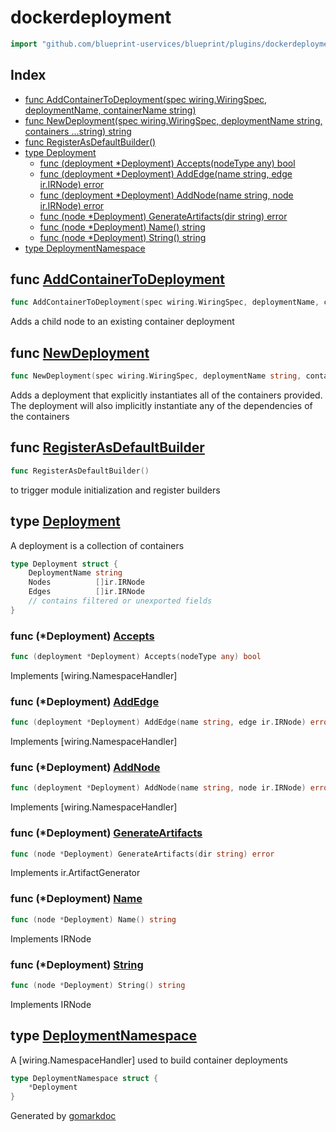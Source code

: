 <!-- Code generated by gomarkdoc. DO NOT EDIT -->

# dockerdeployment

```go
import "github.com/blueprint-uservices/blueprint/plugins/dockerdeployment"
```

## Index

- [func AddContainerToDeployment\(spec wiring.WiringSpec, deploymentName, containerName string\)](<#AddContainerToDeployment>)
- [func NewDeployment\(spec wiring.WiringSpec, deploymentName string, containers ...string\) string](<#NewDeployment>)
- [func RegisterAsDefaultBuilder\(\)](<#RegisterAsDefaultBuilder>)
- [type Deployment](<#Deployment>)
  - [func \(deployment \*Deployment\) Accepts\(nodeType any\) bool](<#Deployment.Accepts>)
  - [func \(deployment \*Deployment\) AddEdge\(name string, edge ir.IRNode\) error](<#Deployment.AddEdge>)
  - [func \(deployment \*Deployment\) AddNode\(name string, node ir.IRNode\) error](<#Deployment.AddNode>)
  - [func \(node \*Deployment\) GenerateArtifacts\(dir string\) error](<#Deployment.GenerateArtifacts>)
  - [func \(node \*Deployment\) Name\(\) string](<#Deployment.Name>)
  - [func \(node \*Deployment\) String\(\) string](<#Deployment.String>)
- [type DeploymentNamespace](<#DeploymentNamespace>)


<a name="AddContainerToDeployment"></a>
## func [AddContainerToDeployment](<https://gitlab.mpi-sws.org/cld/blueprint2/blueprint/blob/main/plugins/dockerdeployment/wiring.go#L11>)

```go
func AddContainerToDeployment(spec wiring.WiringSpec, deploymentName, containerName string)
```

Adds a child node to an existing container deployment

<a name="NewDeployment"></a>
## func [NewDeployment](<https://gitlab.mpi-sws.org/cld/blueprint2/blueprint/blob/main/plugins/dockerdeployment/wiring.go#L17>)

```go
func NewDeployment(spec wiring.WiringSpec, deploymentName string, containers ...string) string
```

Adds a deployment that explicitly instantiates all of the containers provided. The deployment will also implicitly instantiate any of the dependencies of the containers

<a name="RegisterAsDefaultBuilder"></a>
## func [RegisterAsDefaultBuilder](<https://gitlab.mpi-sws.org/cld/blueprint2/blueprint/blob/main/plugins/dockerdeployment/defaults.go#L10>)

```go
func RegisterAsDefaultBuilder()
```

to trigger module initialization and register builders

<a name="Deployment"></a>
## type [Deployment](<https://gitlab.mpi-sws.org/cld/blueprint2/blueprint/blob/main/plugins/dockerdeployment/ir.go#L8-L15>)

A deployment is a collection of containers

```go
type Deployment struct {
    DeploymentName string
    Nodes          []ir.IRNode
    Edges          []ir.IRNode
    // contains filtered or unexported fields
}
```

<a name="Deployment.Accepts"></a>
### func \(\*Deployment\) [Accepts](<https://gitlab.mpi-sws.org/cld/blueprint2/blueprint/blob/main/plugins/dockerdeployment/wiring.go#L38>)

```go
func (deployment *Deployment) Accepts(nodeType any) bool
```

Implements \[wiring.NamespaceHandler\]

<a name="Deployment.AddEdge"></a>
### func \(\*Deployment\) [AddEdge](<https://gitlab.mpi-sws.org/cld/blueprint2/blueprint/blob/main/plugins/dockerdeployment/wiring.go#L44>)

```go
func (deployment *Deployment) AddEdge(name string, edge ir.IRNode) error
```

Implements \[wiring.NamespaceHandler\]

<a name="Deployment.AddNode"></a>
### func \(\*Deployment\) [AddNode](<https://gitlab.mpi-sws.org/cld/blueprint2/blueprint/blob/main/plugins/dockerdeployment/wiring.go#L50>)

```go
func (deployment *Deployment) AddNode(name string, node ir.IRNode) error
```

Implements \[wiring.NamespaceHandler\]

<a name="Deployment.GenerateArtifacts"></a>
### func \(\*Deployment\) [GenerateArtifacts](<https://gitlab.mpi-sws.org/cld/blueprint2/blueprint/blob/main/plugins/dockerdeployment/deploy_dockercompose.go#L50>)

```go
func (node *Deployment) GenerateArtifacts(dir string) error
```

Implements ir.ArtifactGenerator

<a name="Deployment.Name"></a>
### func \(\*Deployment\) [Name](<https://gitlab.mpi-sws.org/cld/blueprint2/blueprint/blob/main/plugins/dockerdeployment/ir.go#L18>)

```go
func (node *Deployment) Name() string
```

Implements IRNode

<a name="Deployment.String"></a>
### func \(\*Deployment\) [String](<https://gitlab.mpi-sws.org/cld/blueprint2/blueprint/blob/main/plugins/dockerdeployment/ir.go#L23>)

```go
func (node *Deployment) String() string
```

Implements IRNode

<a name="DeploymentNamespace"></a>
## type [DeploymentNamespace](<https://gitlab.mpi-sws.org/cld/blueprint2/blueprint/blob/main/plugins/dockerdeployment/wiring.go#L33-L35>)

A \[wiring.NamespaceHandler\] used to build container deployments

```go
type DeploymentNamespace struct {
    *Deployment
}
```

Generated by [gomarkdoc](<https://github.com/princjef/gomarkdoc>)
